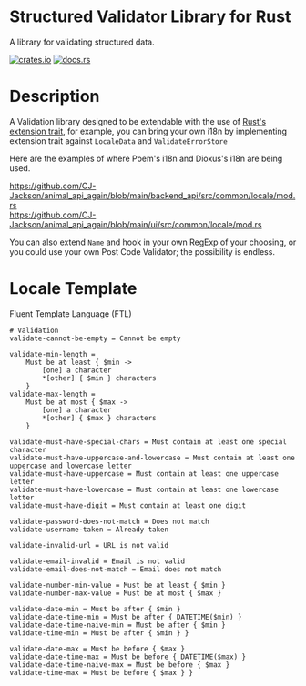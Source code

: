 # Structured Validator Library for Rust

A library for validating structured data.

[![crates.io](https://img.shields.io/crates/v/cjtoolkit-structured-validator.svg)](https://crates.io/crates/cjtoolkit-structured-validator)
[![docs.rs](https://img.shields.io/docsrs/cjtoolkit-structured-validator)](https://docs.rs/cjtoolkit-structured-validator)

# Description

A Validation library designed to be extendable with the use
of [Rust's extension trait](http://xion.io/post/code/rust-extension-traits.html),
for example, you can bring your own i18n by implementing extension trait against `LocaleData` and `ValidateErrorStore`

Here are the examples of where Poem's i18n and Dioxus's i18n are being used.

https://github.com/CJ-Jackson/animal_api_again/blob/main/backend_api/src/common/locale/mod.rs  
https://github.com/CJ-Jackson/animal_api_again/blob/main/ui/src/common/locale/mod.rs

You can also extend `Name` and hook in your own RegExp of your choosing, or you could use your
own Post Code Validator; the possibility is endless.

# Locale Template

Fluent Template Language (FTL)

```ftl
# Validation
validate-cannot-be-empty = Cannot be empty

validate-min-length =
    Must be at least { $min ->
        [one] a character
        *[other] { $min } characters
    }
validate-max-length =
    Must be at most { $max ->
        [one] a character
        *[other] { $max } characters
    }

validate-must-have-special-chars = Must contain at least one special character
validate-must-have-uppercase-and-lowercase = Must contain at least one uppercase and lowercase letter
validate-must-have-uppercase = Must contain at least one uppercase letter
validate-must-have-lowercase = Must contain at least one lowercase letter
validate-must-have-digit = Must contain at least one digit

validate-password-does-not-match = Does not match
validate-username-taken = Already taken

validate-invalid-url = URL is not valid

validate-email-invalid = Email is not valid
validate-email-does-not-match = Email does not match

validate-number-min-value = Must be at least { $min }
validate-number-max-value = Must be at most { $max }

validate-date-min = Must be after { $min }
validate-date-time-min = Must be after { DATETIME($min) }
validate-date-time-naive-min = Must be after { $min }
validate-time-min = Must be after { $min } }

validate-date-max = Must be before { $max }
validate-date-time-max = Must be before { DATETIME($max) }
validate-date-time-naive-max = Must be before { $max }
validate-time-max = Must be before { $max } }
```
